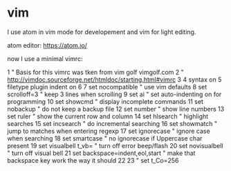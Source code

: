 vim
===

I use atom in vim mode for developement and vim for light editing. 

atom editor: https://atom.io/

now I use a minimal vimrc:

  1 " Basis for this vimrc was tken from vim golf vimgolf.com
  2 " http://vimdoc.sourceforge.net/htmldoc/starting.html#vimrc
  3 
  4 syntax on
  5 filetype plugin indent on
  6 
  7 set nocompatible " use vim defaults
  8 set scrolloff=3 " keep 3 lines when scrolling
  9 set ai " set auto-indenting on for programming
 10 set showcmd " display incomplete commands
 11 set nobackup " do not keep a backup file
 12 set number " show line numbers
 13 set ruler " show the current row and column
 14 set hlsearch " highlight searches
 15 set incsearch " do incremental searching
 16 set showmatch " jump to matches when entering regexp
 17 set ignorecase " ignore case when searching
 18 set smartcase " no ignorecase if Uppercase char present
 19 set visualbell t_vb= " turn off error beep/flash
 20 set novisualbell " turn off visual bell
 21 set backspace=indent,eol,start " make that backspace key work the way it should
 22 
 23 " set t_Co=256
